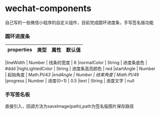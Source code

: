 # wechat-components
自己写的一些微信小程序的自定义组件，目前完成圆环进度条，手写签名版功能



### 圆环进度条

|properties    |  类型         |    属性 |  默认值
|--------------|   -----------|  ------ | -----

|lineWidth	|	Number	|  	线条的宽度 | 8
|normalColor	|	String	|  	进度条底色 | #ddd
|highLightedColor	|	String	|  	进度条高亮颜色 | red
|startAngle	|	Number	|  	起始角度 | Math.PI/4*3
|endAngle	|	Number	|  	结束角度 | Math.PI/4*9
|progress	|	Number	|  	进度(0~1) | 0.5
|text	|	String	|  	进度文字 | null



### 手写签名板


直接引入，回调方法为saveImage(path),path为签名版图片保存路径




